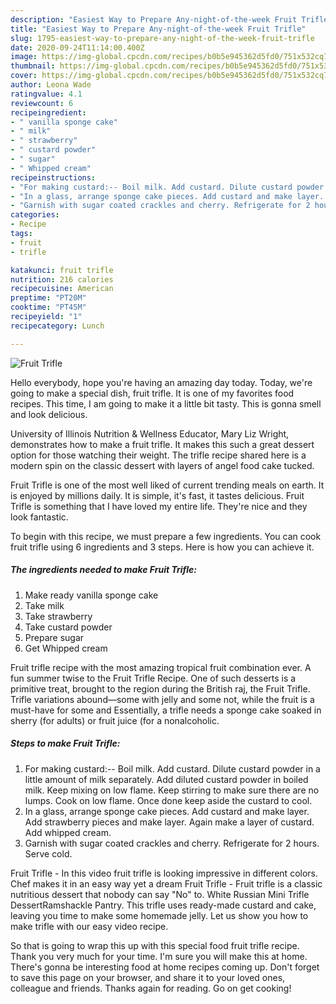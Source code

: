 ```yaml
---
description: "Easiest Way to Prepare Any-night-of-the-week Fruit Trifle"
title: "Easiest Way to Prepare Any-night-of-the-week Fruit Trifle"
slug: 1795-easiest-way-to-prepare-any-night-of-the-week-fruit-trifle
date: 2020-09-24T11:14:00.400Z
image: https://img-global.cpcdn.com/recipes/b0b5e945362d5fd0/751x532cq70/fruit-trifle-recipe-main-photo.jpg
thumbnail: https://img-global.cpcdn.com/recipes/b0b5e945362d5fd0/751x532cq70/fruit-trifle-recipe-main-photo.jpg
cover: https://img-global.cpcdn.com/recipes/b0b5e945362d5fd0/751x532cq70/fruit-trifle-recipe-main-photo.jpg
author: Leona Wade
ratingvalue: 4.1
reviewcount: 6
recipeingredient:
- " vanilla sponge cake"
- " milk"
- " strawberry"
- " custard powder"
- " sugar"
- " Whipped cream"
recipeinstructions:
- "For making custard:-- Boil milk. Add custard. Dilute custard powder in a little amount of milk separately. Add diluted custard powder in boiled milk. Keep mixing on low flame. Keep stirring to make sure there are no lumps. Cook on low flame. Once done keep aside the custard to cool."
- "In a glass, arrange sponge cake pieces. Add custard and make layer. Add strawberry pieces and make layer. Again make a layer of custard. Add whipped cream."
- "Garnish with sugar coated crackles and cherry. Refrigerate for 2 hours. Serve cold."
categories:
- Recipe
tags:
- fruit
- trifle

katakunci: fruit trifle 
nutrition: 216 calories
recipecuisine: American
preptime: "PT20M"
cooktime: "PT45M"
recipeyield: "1"
recipecategory: Lunch

---
```



![Fruit Trifle](https://img-global.cpcdn.com/recipes/b0b5e945362d5fd0/751x532cq70/fruit-trifle-recipe-main-photo.jpg)

Hello everybody, hope you're having an amazing day today. Today, we're going to make a special dish, fruit trifle. It is one of my favorites food recipes. This time, I am going to make it a little bit tasty. This is gonna smell and look delicious.

University of Illinois Nutrition &amp; Wellness Educator, Mary Liz Wright, demonstrates how to make a fruit trifle. It makes this such a great dessert option for those watching their weight. The trifle recipe shared here is a modern spin on the classic dessert with layers of angel food cake tucked.

Fruit Trifle is one of the most well liked of current trending meals on earth. It is enjoyed by millions daily. It is simple, it's fast, it tastes delicious. Fruit Trifle is something that I have loved my entire life. They're nice and they look fantastic.


To begin with this recipe, we must prepare a few ingredients. You can cook fruit trifle using 6 ingredients and 3 steps. Here is how you can achieve it.

<!--inarticleads1-->

##### The ingredients needed to make Fruit Trifle:

1. Make ready  vanilla sponge cake
1. Take  milk
1. Take  strawberry
1. Take  custard powder
1. Prepare  sugar
1. Get  Whipped cream


Fruit trifle recipe with the most amazing tropical fruit combination ever. A fun summer twise to the Fruit Trifle Recipe. One of such desserts is a primitive treat, brought to the region during the British raj, the Fruit Trifle. Trifle variations abound—some with jelly and some not, while the fruit is a must-have for some and Essentially, a trifle needs a sponge cake soaked in sherry (for adults) or fruit juice (for a nonalcoholic. 

<!--inarticleads2-->

##### Steps to make Fruit Trifle:

1. For making custard:-- Boil milk. Add custard. Dilute custard powder in a little amount of milk separately. Add diluted custard powder in boiled milk. Keep mixing on low flame. Keep stirring to make sure there are no lumps. Cook on low flame. Once done keep aside the custard to cool.
1. In a glass, arrange sponge cake pieces. Add custard and make layer. Add strawberry pieces and make layer. Again make a layer of custard. Add whipped cream.
1. Garnish with sugar coated crackles and cherry. Refrigerate for 2 hours. Serve cold.


Fruit Trifle - In this video fruit trifle is looking impressive in different colors. Chef makes it in an easy way yet a dream Fruit Trifle - Fruit trifle is a classic nutritious dessert that nobody can say &#34;No&#34; to. White Russian Mini Trifle DessertRamshackle Pantry. This trifle uses ready-made custard and cake, leaving you time to make some homemade jelly. Let us show you how to make trifle with our easy video recipe. 

So that is going to wrap this up with this special food fruit trifle recipe. Thank you very much for your time. I'm sure you will make this at home. There's gonna be interesting food at home recipes coming up. Don't forget to save this page on your browser, and share it to your loved ones, colleague and friends. Thanks again for reading. Go on get cooking!
